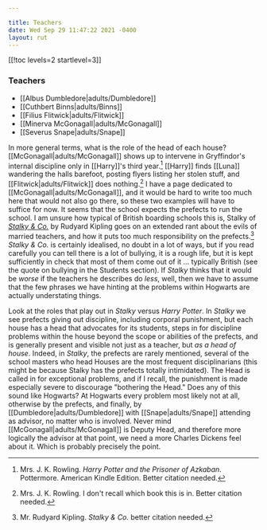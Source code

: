 ```yaml
---

title: Teachers
date: Wed Sep 29 11:47:22 2021 -0400
layout: rut
---
```



[[!toc levels=2 startlevel=3]]

### Teachers

* [[Albus Dumbledore|adults/Dumbledore]]
* [[Cuthbert Binns|adults/Binns]]
* [[Filius Flitwick|adults/Flitwick]]
* [[Minerva McGonagall|adults/McGonagall]]
* [[Severus Snape|adults/Snape]]

In more general terms, what is the role of the head of each house?
[[McGonagall|adults/McGonagall]] shows up to intervene in Gryffindor's internal
discipline only in [[Harry]]'s third year.[^20200811-1]  [[Harry]] finds
[[Luna]] wandering the halls barefoot, posting flyers listing her stolen stuff,
and [[Flitwick|adults/Flitwick]] does nothing.[^20200811-2]  I have a page
dedicated to [[McGonagall|adults/McGonagall]], and it would be hard to write too
much here that would not also go there, so these two examples will have to
suffice for now.  It seems that the school expects the prefects to run the
school.  I am unsure how typical of British boarding schools this is, Stalky of
_[Stalky & Co.][]_ by Rudyard Kipling goes on an extended rant about the evils
of married teachers, and how it puts too much responsibility on the
prefects.[^20210521-6] _Stalky & Co._ is certainly idealised, no doubt in a lot
of ways, but if you read carefully you can tell there is a lot of bullying, it
is a rough life, but it is kept sufficiently in check that most of them come out
of it … typically British (see the quote on bullying in the Students section).
If *Stalky* thinks that it would be *worse* if the teachers he describes do
*less*, well, then we have to assume that the few phrases we have hinting at the
problems within Hogwarts are actually understating things. 

Look at the roles that play out in _Stalky_ versus _Harry Potter_.  In _Stalky_
we see prefects giving out discipline, including corporal punishment, but each house
has a head that advocates for its students, steps in for discipline problems
within the house beyond the scope or abilities of the prefects, and is generally
present and visible not just as a teacher, but *as a head of house*.  Indeed, in
_Stalky_, the prefects are rarely mentioned, several of the school masters who
head Houses are the most frequent disciplinarians (this might be because Stalky
has the prefects totally intimidated).  The Head is called in for exceptional
problems, and if I recall, the punishment is made especially severe to
discourage "bothering the Head."  Does any of this sound like Hogwarts?  At
Hogwarts every problem most likely not at all, otherwise by the prefects, and
finally, by [[Dumbledore|adults/Dumbledore]] with [[Snape|adults/Snape]]
attending as advisor, no matter who is involved.  Never mind
[[McGonagall|adults/McGonagall]] is Deputy Head, and therefore more logically
the advisor at that point, we need a more Charles Dickens feel about it.  Which
is probably precisely the point. 

[Stalky & Co.]: https://www.gutenberg.org/ebooks/3006

[^20210521-6]: Mr. Rudyard Kipling. _Stalky & Co._ better citation needed. 

[^20200811-1]: Mrs. J. K. Rowling. _Harry Potter and the Prisoner of Azkaban_.
    Pottermore. American Kindle Edition.  Better citation needed. 

[^20200811-2]: Mrs. J. K. Rowling.  I don't recall which book this is in.
    Better citation needed. 

